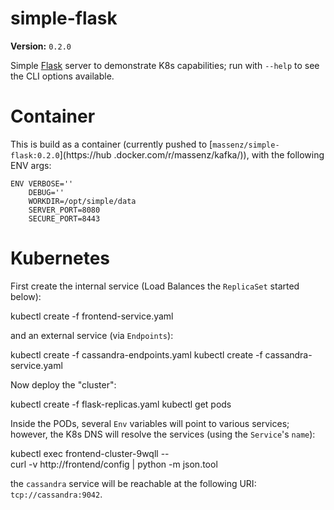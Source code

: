 # simple-flask

__Version:__ `0.2.0`

Simple [Flask](https://flask.io) server to demonstrate K8s capabilities; run with `--help`
to see the CLI options available.

# Container

This is build as a container (currently pushed to
[`massenz/simple-flask:0.2.0`](https://hub .docker.com/r/massenz/kafka/)), with the following ENV
args:

    ENV VERBOSE=''
        DEBUG=''
        WORKDIR=/opt/simple/data
        SERVER_PORT=8080
        SECURE_PORT=8443


# Kubernetes

First create the internal service (Load Balances the `ReplicaSet` started below):

  kubectl create -f frontend-service.yaml

and an external service (via `Endpoints`):

  kubectl create -f cassandra-endpoints.yaml
  kubectl create -f cassandra-service.yaml

Now deploy the "cluster":

  kubectl create -f flask-replicas.yaml
  kubectl get pods

Inside the PODs, several `Env` variables will point to various services; however,
the K8s DNS will resolve the services (using the `Service`'s `name`):

  kubectl exec frontend-cluster-9wqll -- \
    curl -v http://frontend/config | python -m json.tool

the `cassandra` service will be reachable at the following URI: `tcp://cassandra:9042`.

